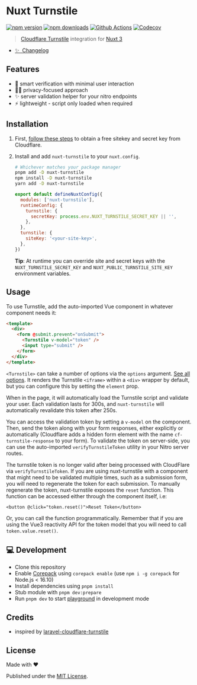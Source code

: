 # Nuxt Turnstile

[![npm version][npm-version-src]][npm-version-href]
[![npm downloads][npm-downloads-src]][npm-downloads-href]
[![Github Actions][github-actions-src]][github-actions-href]
[![Codecov][codecov-src]][codecov-href]

> [Cloudflare Turnstile](https://developers.cloudflare.com/turnstile/) integration for [Nuxt 3](https://v3.nuxtjs.org)

- [✨ &nbsp;Changelog](https://github.com/danielroe/nuxt-turnstile/blob/main/CHANGELOG.md)
<!-- - [▶️ &nbsp;Online playground](https://stackblitz.com/github/danielroe/nuxt-turnstile/tree/main/playground) -->

## Features

- 💪 smart verification with minimal user interaction
- 🕵️‍♀️ privacy-focused approach
- ✨ server validation helper for your nitro endpoints
- ⚡️ lightweight - script only loaded when required

## Installation

1. First, [follow these steps](https://developers.cloudflare.com/turnstile/get-started/) to obtain a free sitekey and secret key from Cloudflare.

2. Install and add `nuxt-turnstile` to your `nuxt.config`.

   ```bash
   # Whichever matches your package manager
   pnpm add -D nuxt-turnstile
   npm install -D nuxt-turnstile
   yarn add -D nuxt-turnstile
   ```

   ```js
   export default defineNuxtConfig({
     modules: ['nuxt-turnstile'],
     runtimeConfig: {
       turnstile: {
         secretKey: process.env.NUXT_TURNSTILE_SECRET_KEY || '',
       },
     },
     turnstile: {
       siteKey: '<your-site-key>',
     },
   })
   ```
   
   **Tip**: At runtime you can override site and secret keys with the `NUXT_TURNSTILE_SECRET_KEY` and `NUXT_PUBLIC_TURNSTILE_SITE_KEY` environment variables.

## Usage

To use Turnstile, add the auto-imported Vue component in whatever component needs it:

```html
<template>
  <div>
    <form @submit.prevent="onSubmit">
      <Turnstile v-model="token" />
      <input type="submit" />
    </form>
  </div>
</template>
```

`<Turnstile>` can take a number of options via the `options` argument. [See all options](./src/runtime/types.ts). It renders the Turnstile `<iframe>` within a `<div>` wrapper by default, but you can configure this by setting the `element` prop.

When in the page, it will automatically load the Turnstile script and validate your user. Each validation lasts for 300s, and `nuxt-turnstile` will automatically revalidate this token after 250s.

You can access the validation token by setting a `v-model` on the component. Then, send the token along with your form responses, either explicitly or automatically (Cloudflare adds a hidden form element with the name `cf-turnstile-response` to your form). To validate the token on server-side, you can use the auto-imported `verifyTurnstileToken` utility in your Nitro server routes.

The turnstile token is no longer valid after being processed with CloudFlare via `verifyTurnstileToken`. If you are using nuxt-turnstile with a component that might need to be validated multiple times, such as a submission form, you will need to regenerate the token for each submission. To manually regenerate the token, nuxt-turnstile exposes the `reset` function. This function can be accessed either through the component itself, i.e:

```
<button @click="token.reset()">Reset Token</button>
```

Or, you can call the function programmatically. Remember that if you are using the Vue3 reactivity API for the token model that you will need to call `token.value.reset()`.

## 💻 Development

- Clone this repository
- Enable [Corepack](https://github.com/nodejs/corepack) using `corepack enable` (use `npm i -g corepack` for Node.js < 16.10)
- Install dependencies using `pnpm install`
- Stub module with `pnpm dev:prepare`
- Run `pnpm dev` to start [playground](./playground) in development mode

## Credits

- inspired by [laravel-cloudflare-turnstile](https://github.com/ryangjchandler/laravel-cloudflare-turnstile)

## License

Made with ❤️

Published under the [MIT License](./LICENCE).

<!-- Badges -->

[npm-version-src]: https://img.shields.io/npm/v/nuxt-turnstile?style=flat-square
[npm-version-href]: https://npmjs.com/package/nuxt-turnstile
[npm-downloads-src]: https://img.shields.io/npm/dm/nuxt-turnstile?style=flat-square
[npm-downloads-href]: https://npmjs.com/package/nuxt-turnstile
[github-actions-src]: https://img.shields.io/github/workflow/status/danielroe/nuxt-turnstile/ci/main?style=flat-square
[github-actions-href]: https://github.com/danielroe/nuxt-turnstile/actions?query=workflow%3Aci
[codecov-src]: https://img.shields.io/codecov/c/gh/danielroe/nuxt-turnstile/main?style=flat-square
[codecov-href]: https://codecov.io/gh/danielroe/nuxt-turnstile

